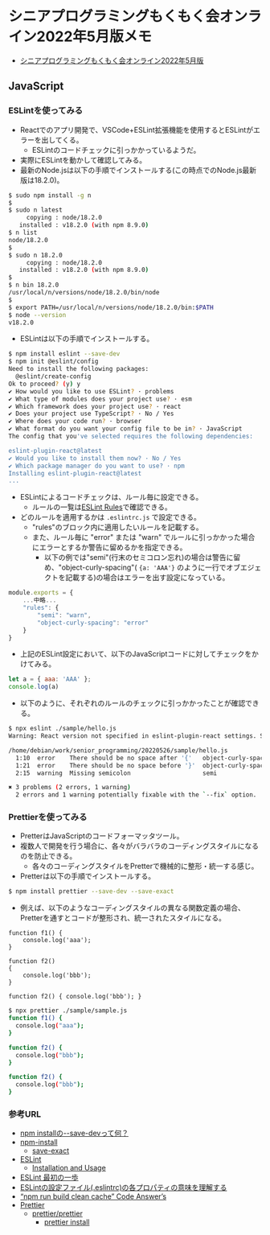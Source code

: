# シニアプログラミングもくもく会オンライン2022年5月版メモ

 * [シニアプログラミングもくもく会オンライン2022年5月版](https://techplay.jp/event/857822)

## JavaScript

### ESLintを使ってみる

 * Reactでのアプリ開発で、VSCode+ESLint拡張機能を使用するとESLintがエラーを出してくる。
   * ESLintのコードチェックに引っかかっているようだ。
 * 実際にESLintを動かして確認してみる。
 * 最新のNode.jsは以下の手順でインストールする(この時点でのNode.js最新版は18.2.0)。

```sh
$ sudo npm install -g n
$
$ sudo n latest
     copying : node/18.2.0
   installed : v18.2.0 (with npm 8.9.0)
$ n list
node/18.2.0
$
$ sudo n 18.2.0
     copying : node/18.2.0
   installed : v18.2.0 (with npm 8.9.0)
$
$ n bin 18.2.0
/usr/local/n/versions/node/18.2.0/bin/node
$
$ export PATH=/usr/local/n/versions/node/18.2.0/bin:$PATH
$ node --version 
v18.2.0
```

 * ESLintは以下の手順でインストールする。

```sh
$ npm install eslint --save-dev
$ npm init @eslint/config
Need to install the following packages:                                         
  @eslint/create-config                                                         
Ok to proceed? (y) y                                                            
✔ How would you like to use ESLint? · problems                                  
✔ What type of modules does your project use? · esm                             
✔ Which framework does your project use? · react                                
✔ Does your project use TypeScript? · No / Yes                                  
✔ Where does your code run? · browser
✔ What format do you want your config file to be in? · JavaScript
The config that you've selected requires the following dependencies:

eslint-plugin-react@latest
✔ Would you like to install them now? · No / Yes
✔ Which package manager do you want to use? · npm
Installing eslint-plugin-react@latest
...
```

 * ESLintによるコードチェックは、ルール毎に設定できる。
   * ルールの一覧は[ESLint Rules](https://eslint.org/docs/rules/)で確認できる。
 * どのルールを適用するかは `.eslintrc.js` で設定できる。
   * "rules"のブロック内に適用したいルールを記載する。
   * また、ルール毎に "error" または "warn" でルールに引っかかった場合にエラーとするか警告に留めるかを指定できる。
     * 以下の例では"semi"(行末のセミコロン忘れ)の場合は警告に留め、"object-curly-spacing"( `{a: 'AAA'}` のように一行でオブエジェクトを記載する)の場合はエラーを出す設定になっている。

```javascript
module.exports = {
    ...中略...
    "rules": {
        "semi": "warn",
        "object-curly-spacing": "error"
    }
}
```

 * 上記のESLint設定において、以下のJavaScriptコードに対してチェックをかけてみる。

```javascript
let a = { aaa: 'AAA' };
console.log(a)
```

 * 以下のように、それぞれのルールのチェックに引っかかったことが確認できる。

```sh
$ npx eslint ./sample/hello.js 
Warning: React version not specified in eslint-plugin-react settings. See https://github.com/jsx-eslint/eslint-plugin-react#configuration .

/home/debian/work/senior_programming/20220526/sample/hello.js
  1:10  error    There should be no space after '{'   object-curly-spacing
  1:21  error    There should be no space before '}'  object-curly-spacing
  2:15  warning  Missing semicolon                    semi

✖ 3 problems (2 errors, 1 warning)
  2 errors and 1 warning potentially fixable with the `--fix` option.
```

### Prettierを使ってみる

 * PretterはJavaScriptのコードフォーマッタツール。
 * 複数人で開発を行う場合に、各々がバラバラのコーディングスタイルになるのを防止できる。
   * 各々のコーディングスタイルをPretterで機械的に整形・統一する感じ。
 * Pretterは以下の手順でインストールする。

```sh
$ npm install prettier --save-dev --save-exact
```

 * 例えば、以下のようなコーディングスタイルの異なる関数定義の場合、Pretterを通すとコードが整形され、統一されたスタイルになる。

```javascipt
function f1() {
    console.log('aaa');
}

function f2()
{
    console.log('bbb');
}

function f2() { console.log('bbb'); }
```

```sh
$ npx prettier ./sample/sample.js 
function f1() {
  console.log("aaa");
}

function f2() {
  console.log("bbb");
}

function f2() {
  console.log("bbb");
}
```

### 参考URL

 * [npm installの--save-devって何？](https://qiita.com/kohecchi/items/092fcbc490a249a2d05c)
 * [npm-install](https://docs.npmjs.com/cli/v8/commands/npm-install)
   * [save-exact](https://docs.npmjs.com/cli/v8/commands/npm-install#save-exact)
 * [ESLint](https://eslint.org/)
   * [Installation and Usage](https://eslint.org/docs/user-guide/getting-started#installation-and-usage)
 * [ESLint 最初の一歩](https://qiita.com/mysticatea/items/f523dab04a25f617c87d)
 * [ESLintの設定ファイル(.eslintrc)の各プロパティの意味を理解する](https://maku.blog/p/j6iu7it/)
 * [“npm run build clean cache” Code Answer’s](https://www.codegrepper.com/code-examples/shell/npm+run+build+clean+cache)
 * [Prettier](https://www.npmjs.com/package/prettier)
   * [prettier/prettier](https://github.com/prettier/prettier)
     * [prettier install](https://prettier.io/docs/en/install.html)

